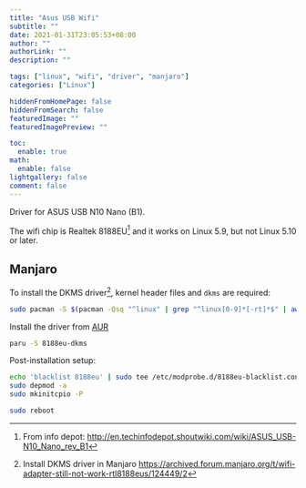 ```yaml
---
title: "Asus USB Wifi"
subtitle: ""
date: 2021-01-31T23:05:53+08:00
author: ""
authorLink: ""
description: ""

tags: ["linux", "wifi", "driver", "manjaro"]
categories: ["Linux"]

hiddenFromHomePage: false
hiddenFromSearch: false
featuredImage: ""
featuredImagePreview: ""

toc:
  enable: true
math:
  enable: false
lightgallery: false
comment: false
---
```


Driver for ASUS USB N10 Nano (B1).

<!--more-->

The wifi chip is Realtek 8188EU[^1] and it works on Linux 5.9, but not Linux 5.10 or later.

## Manjaro

To install the DKMS driver[^2], kernel header files and `dkms` are required:

```bash
sudo pacman -S $(pacman -Qsq "^linux" | grep "^linux[0-9]*[-rt]*$" | awk '{print $1"-headers"}' ORS=' ')
```

Install the driver from [AUR](https://aur.archlinux.org/packages/8188eu-dkms)

```bash
paru -S 8188eu-dkms
```

Post-installation setup:

```bash
echo 'blacklist 8188eu' | sudo tee /etc/modprobe.d/8188eu-blacklist.conf
sudo depmod -a
sudo mkinitcpio -P

sudo reboot
```

[^1]: From info depot: <http://en.techinfodepot.shoutwiki.com/wiki/ASUS_USB-N10_Nano_rev_B1>
[^2]: Install DKMS driver in Manjaro <https://archived.forum.manjaro.org/t/wifi-adapter-still-not-work-rtl8188eus/124449/2>
